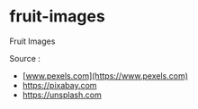 # fruit-images
Fruit Images

Source :
- [www.pexels.com](https://www.pexels.com)
- https://pixabay.com
- https://unsplash.com
